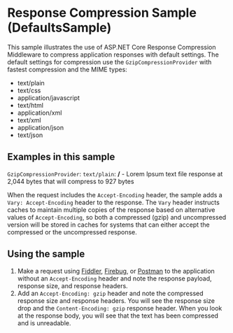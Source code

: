 # Response Compression Sample (DefaultsSample)

This sample illustrates the use of ASP.NET Core Response Compression Middleware to compress application responses with default settings. The default settings for compression use the `GzipCompressionProvider` with fastest compression and the MIME types:
* text/plain
* text/css
* application/javascript
* text/html
* application/xml
* text/xml
* application/json
* text/json

## Examples in this sample
`GzipCompressionProvider`: `text/plain`: **/** - Lorem Ipsum text file response at 2,044 bytes that will compress to 927 bytes

When the request includes the `Accept-Encoding` header, the sample adds a `Vary: Accept-Encoding` header to the response. The `Vary` header instructs caches to maintain multiple copies of the response based on alternative values of `Accept-Encoding`, so both a compressed (gzip) and uncompressed version will be stored in caches for systems that can either accept the compressed or the uncompressed response.

## Using the sample
1. Make a request using [Fiddler](http://www.telerik.com/fiddler), [Firebug](http://getfirebug.com/), or [Postman](https://www.getpostman.com/) to the application without an `Accept-Encoding` header and note the response payload, response size, and response headers.
2. Add an `Accept-Encoding: gzip` header and note the compressed response size and response headers. You will see the response size drop and the `Content-Encoding: gzip` response header. When you look at the response body, you will see that the text has been compressed and is unreadable.